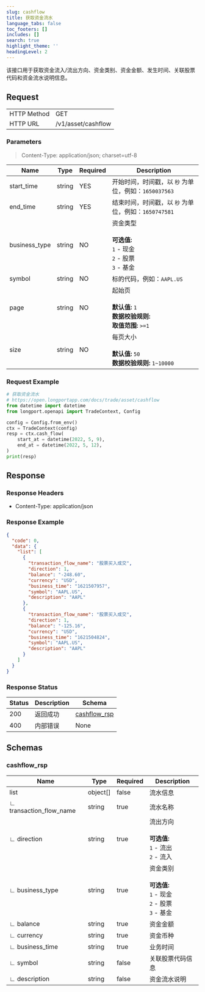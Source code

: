 ```yaml
---
slug: cashflow
title: 获取资金流水
language_tabs: false
toc_footers: []
includes: []
search: true
highlight_theme: ''
headingLevel: 2
---
```


该接口用于获取资金流入/流出方向、资金类别、资金金额、发生时间、关联股票代码和资金流水说明信息。

<SDKLinks module="trade" klass="TradeContext" method="cash_flow" />

## Request

<table className="http-basic">
<tbody>
<tr><td className="http-basic-key">HTTP Method</td><td>GET</td></tr>
<tr><td className="http-basic-key">HTTP URL</td><td>/v1/asset/cashflow </td></tr>
</tbody>
</table>

### Parameters

> Content-Type: application/json; charset=utf-8

| Name          | Type   | Required | Description                                                                               |
| ------------- | ------ | -------- | ----------------------------------------------------------------------------------------- |
| start_time    | string | YES      | 开始时间，时间戳，以 `秒` 为单位，例如：`1650037563`                                      |
| end_time      | string | YES      | 结束时间，时间戳，以 `秒` 为单位，例如：`1650747581`                                      |
| business_type | string | NO       | 资金类型 <br/><br/> <b>可选值:</b> <br/>`1` - 现金 <br/>`2` - 股票<br/> `3` - 基金        |
| symbol        | string | NO       | 标的代码，例如：`AAPL.US`                                                                 |
| page          | string | NO       | 起始页 <br/><br/><b>默认值:</b> `1` <br/><b>数据校验规则:</b><br/> <b>取值范围:</b> `>=1` |
| size          | string | NO       | 每页大小 <br/><br/><b>默认值:</b> `50` <br/><b>数据校验规则:</b> `1~10000`                |

### Request Example

```python
# 获取资金流水
# https://open.longportapp.com/docs/trade/asset/cashflow
from datetime import datetime
from longport.openapi import TradeContext, Config

config = Config.from_env()
ctx = TradeContext(config)
resp = ctx.cash_flow(
    start_at = datetime(2022, 5, 9),
    end_at = datetime(2022, 5, 12),
)
print(resp)
```

## Response

### Response Headers

- Content-Type: application/json

### Response Example

```json
{
  "code": 0,
  "data": {
    "list": [
      {
        "transaction_flow_name": "股票买入成交",
        "direction": 1,
        "balance": "-248.60",
        "currency": "USD",
        "business_time": "1621507957",
        "symbol": "AAPL.US",
        "description": "AAPL"
      },
      {
        "transaction_flow_name": "股票买入成交",
        "direction": 1,
        "balance": "-125.16",
        "currency": "USD",
        "business_time": "1621504824",
        "symbol": "AAPL.US",
        "description": "AAPL"
      }
    ]
  }
}
```

### Response Status

| Status | Description | Schema                              |
| ------ | ----------- | ----------------------------------- |
| 200    | 返回成功    | [cashflow_rsp](#schemacashflow_rsp) |
| 400    | 内部错误    | None                                |

<aside className="success">
</aside>

## Schemas

### cashflow_rsp

<a id="schemacashflow_rsp"></a>
<a id="schemacashflow_rsp"></a>

| Name                    | Type     | Required | Description                                                                         |
| ----------------------- | -------- | -------- | ----------------------------------------------------------------------------------- |
| list                    | object[] | false    | 流水信息                                                                            |
| ∟ transaction_flow_name | string   | true     | 流水名称                                                                            |
| ∟ direction             | string   | true     | 流出方向 <br/><br/><b>可选值:</b> <br/>`1` - 流出 <br/> `2` - 流入                  |
| ∟ business_type         | string   | true     | 资金类别 <br/><br/><b>可选值:</b> <br/>`1` - 现金 <br/> `2` - 股票 <br/> `3` - 基金 |
| ∟ balance               | string   | true     | 资金金额                                                                            |
| ∟ currency              | string   | true     | 资金币种                                                                            |
| ∟ business_time         | string   | true     | 业务时间                                                                            |
| ∟ symbol                | string   | false    | 关联股票代码信息                                                                    |
| ∟ description           | string   | false    | 资金流水说明                                                                        |
